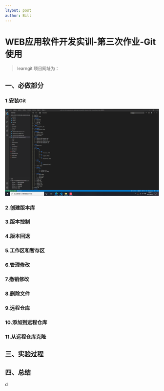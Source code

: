 ```yaml
---
layout: post
author: Bill
---
```

# WEB应用软件开发实训-第三次作业-Git使用
> learngit 项目网址为：
## 一、必做部分

### 1.安装Git
![1](tree.png)
### 2.创建版本库

### 3.版本控制

### 4.版本回退

### 5.工作区和暂存区

### 6.管理修改

### 7.撤销修改

### 8.删除文件

### 9.远程仓库

### 10.添加到远程仓库

### 11.从远程仓库克隆

## 三、实验过程

## 四、总结
d
